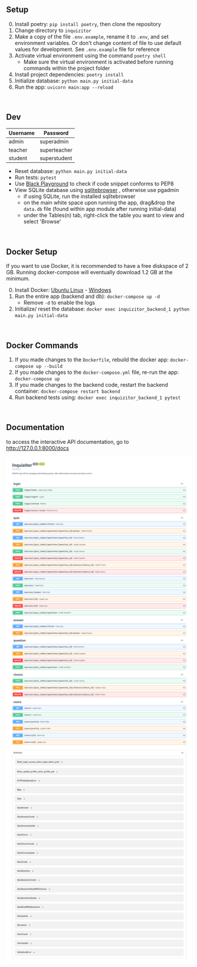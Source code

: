 ## Setup

0. Install poetry: `pip install poetry`, then clone the repository
1. Change directory to `inquizitor` 
2. Make a copy of the file `.env.example`, rename it to `.env`, and set environment variables. Or don't change content of file to use default values for development. See `.env.example` file for reference
3. Activate virtual environment using the command `poetry shell`
   - Make sure the virtual environment is activated before running commands within the project folder
4. Install project dependencies: `poetry install`
5. Initialize database: `python main.py initial-data`
6. Run the app: `uvicorn main:app --reload`

<br>

## Dev

| Username | Password     |
| -------- | ------------ |
| admin    | superadmin   |
| teacher  | superteacher |
| student  | superstudent |

- Reset database: `python main.py initial-data`
- Run tests: `pytest`
- Use [Black Playground](https://black.vercel.app/) to check if code snippet conforms to PEP8
- View SQLite database using [sqlitebrowser](https://sqlitebrowser.org/dl/) , otherwise use pgadmin
  - if using SQLite, run the installed sqlitebrowser
  - on the main white space upon running the app, drag&drop the `data.db` file (found within app module after running initial-data)  
  - under the Tables(n) tab, right-click the table you want to view and select 'Browse'

 <br>

## Docker Setup

If you want to use Docker, it is recommended to have a free diskspace of 2 GB. Running docker-compose will eventually download 1.2 GB at the minimum.  

0. Install Docker: [Ubuntu Linux](https://www.digitalocean.com/community/tutorials/how-to-install-and-use-docker-on-ubuntu-18-04) - [Windows](https://docs.docker.com/docker-for-windows/install/)
1. Run the entire app (backend and db): `docker-compose up -d`
   - Remove `-d` to enable the logs
2. Initialize/ reset the database: `docker exec inquizitor_backend_1 python main.py initial-data`

<br>

## Docker Commands

1. If you made changes to the `Dockerfile`, rebuild the docker app: `docker-compose up --build`
2. If you made changes to the `docker-compose.yml` file, re-run the app: `docker-compose up`
3. If you made changes to the backend code, restart the backend container: `docker-compose restart backend`
4. Run backend tests using: `docker exec inquizitor_backend_1 pytest`

<br>

## Documentation

to access the interactive API documentation, go to http://127.0.0.1:8000/docs

<img src="media/doc-swagger-ui.png" style="zoom: 200%;" />
